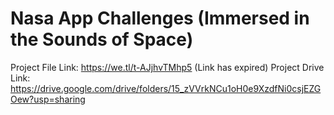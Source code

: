 # Nasa App Challenges (Immersed in the Sounds of Space)
Project File Link: https://we.tl/t-AJjhvTMhp5 (Link has expired)
Project Drive Link: https://drive.google.com/drive/folders/15_zVVrkNCu1oH0e9XzdfNi0csjEZGOew?usp=sharing
